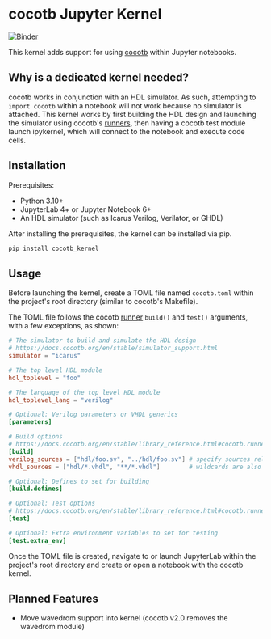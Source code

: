 # cocotb Jupyter Kernel
[![Binder](https://mybinder.org/badge_logo.svg)](https://mybinder.org/v2/gh/mmichilot/cocotb_kernel/HEAD?labpath=example%2FQuickstart+Guide.ipynb)

This kernel adds support for using [cocotb](https://docs.cocotb.org/en/stable/) within 
Jupyter notebooks. 

## Why is a dedicated kernel needed?
cocotb works in conjunction with an HDL simulator. As such, attempting to `import cocotb`
within a notebook will not work because no simulator is attached. This kernel works by first building the HDL design and launching the simulator using cocotb's [runners](https://docs.cocotb.org/en/stable/library_reference.html#cocotb.runner.Simulator), then
having a cocotb test module launch ipykernel, which will connect to the notebook and execute code cells.

## Installation
Prerequisites:
- Python 3.10+
- JupyterLab 4+ or Jupyter Notebook 6+
- An HDL simulator (such as Icarus Verilog, Verilator, or GHDL)

After installing the prerequisites, the kernel can be installed via pip.
```bash
pip install cocotb_kernel
```

## Usage
Before launching the kernel, create a TOML file named `cocotb.toml` within the project's root directory (similar to cocotb's Makefile).

The TOML file follows the cocotb [runner](https://docs.cocotb.org/en/stable/library_reference.html#cocotb.runner.Simulator) 
`build()` and `test()` arguments, with a few exceptions, as shown:

```toml
# The simulator to build and simulate the HDL design
# https://docs.cocotb.org/en/stable/simulator_support.html
simulator = "icarus"

# The top level HDL module
hdl_toplevel = "foo"

# The language of the top level HDL module
hdl_toplevel_lang = "verilog"

# Optional: Verilog parameters or VHDL generics
[parameters]

# Build options
# https://docs.cocotb.org/en/stable/library_reference.html#cocotb.runner.Simulator.build
[build]
verilog_sources = ["hdl/foo.sv", "../hdl/foo.sv"] # specify sources relative to cocotb.toml
vhdl_sources = ["hdl/*.vhdl", "**/*.vhdl"]        # wildcards are also supported

# Optional: Defines to set for building
[build.defines]

# Optional: Test options
# https://docs.cocotb.org/en/stable/library_reference.html#cocotb.runner.Simulator.test
[test]

# Optional: Extra environment variables to set for testing
[test.extra_env]
```

Once the TOML file is created, navigate to or launch JupyterLab within the project's
root directory and create or open a notebook with the cocotb kernel.

## Planned Features
- Move wavedrom support into kernel (cocotb v2.0 removes the wavedrom module)

